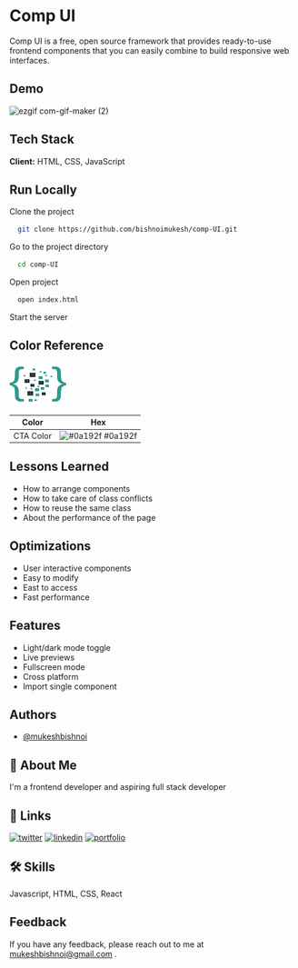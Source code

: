 
# Comp UI

Comp UI is a free, open source framework that provides 
ready-to-use frontend components that you can easily 
combine to build responsive web interfaces. 

## Demo
![ezgif com-gif-maker (2)](https://user-images.githubusercontent.com/37878172/155025145-dbbeed80-91b8-44e0-9ebc-70090a6fc848.gif)

## Tech Stack

**Client:** HTML, CSS, JavaScript


## Run Locally

Clone the project

```bash
  git clone https://github.com/bishnoimukesh/comp-UI.git
```

Go to the project directory

```bash
  cd comp-UI
```

Open project

```bash
  open index.html
```

Start the server

## Color Reference
![Logo](https://github.com/bishnoimukesh/comp-UI/blob/development/images/Comp-ui.png)


| Color             | Hex                                                                |
| ----------------- | ------------------------------------------------------------------ |
| CTA Color | ![#0a192f](https://via.placeholder.com/10/0a192f?text=+) #0a192f |

## Lessons Learned 
- How to arrange components
- How to take care of class conflicts
- How to reuse the same class
- About the performance of the page


## Optimizations

- User interactive components
- Easy to modify
- East to access
- Fast performance



## Features

- Light/dark mode toggle
- Live previews
- Fullscreen mode
- Cross platform
- Import single component

## Authors
- [@mukeshbishnoi](https://www.github.com/bishnoimukesh)

## 🚀 About Me
I'm a frontend developer and aspiring full stack developer


## 🔗 Links
[![twitter](https://img.shields.io/badge/twitter-1DA1F2?style=for-the-badge&logo=twitter&logoColor=white)](https://twitter.com/_mukeshbishnoi)
[![linkedin](https://img.shields.io/badge/linkedin-0A66C2?style=for-the-badge&logo=linkedin&logoColor=white)](https://www.linkedin.com/in/bishnoimukesh/)
[![portfolio](https://img.shields.io/badge/my_portfolio-000?style=for-the-badge&logo=ko-fi&logoColor=white)](https://mukeshportfolio.netlify.app/)


## 🛠 Skills
Javascript, HTML, CSS, React

## Feedback

If you have any feedback, please reach out to me at mukeshbishnoi@gmail.com .

